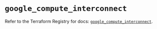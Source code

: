 # `google_compute_interconnect`

Refer to the Terraform Registry for docs: [`google_compute_interconnect`](https://registry.terraform.io/providers/hashicorp/google/6.45.0/docs/resources/compute_interconnect).

